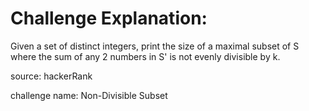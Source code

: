 # Challenge Explanation:
Given a set of distinct integers, print the size of a maximal subset of S where the sum of any 2 numbers in S' is not evenly divisible by k.

source: hackerRank

challenge name: Non-Divisible Subset

